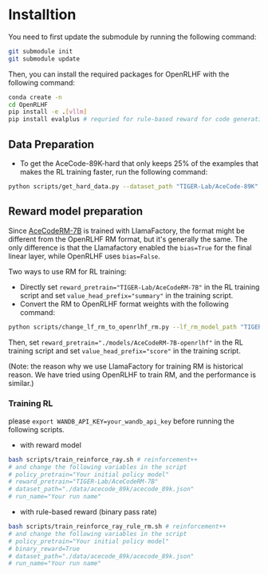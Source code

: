 # Installtion
You need to first update the submodule by running the following command:
```bash
git submodule init
git submodule update
```

Then, you can install the required packages for OpenRLHF with the following command:
```bash
conda create -n 
cd OpenRLHF
pip install -e .[vllm]
pip install evalplus # requried for rule-based reward for code generation
```

## Data Preparation
- To get the AceCode-89K-hard that only keeps 25% of the examples that makes the RL training faster, run the following command:
```bash
python scripts/get_hard_data.py --dataset_path "TIGER-Lab/AceCode-89K" --output_path "./data/acecode_89k/acecode_89k.json" --only_keep_hard_examples True
```

## Reward model preparation
Since [AceCodeRM-7B](https://huggingface.co/TIGER-Lab/AceCodeRM-7B) is trained with LlamaFactory, the format might be different from the OpenRLHF RM format, but it's generally the same. The only difference is that the Llamafactory enabled the `bias=True` for the final linear layer, while OpenRLHF uses `bias=False`.

Two ways to use RM for RL training:
- Directly set `reward_pretrain="TIGER-Lab/AceCodeRM-7B"` in the RL training script and set `value_head_prefix="summary"` in the training script.
- Convert the RM to OpenRLHF format weights with the following command:
```bash
python scripts/change_lf_rm_to_openrlhf_rm.py --lf_rm_model_path "TIGER-Lab/AceCodeRM-7B" --openrlhf_rm_model_path "./models/AceCodeRM-7B-openrlhf" --push_to_hub False
```
Then, set `reward_pretrain="./models/AceCodeRM-7B-openrlhf"` in the RL training script and set `value_head_prefix="score"` in the training script.

(Note: the reason why we use LlamaFactory for training RM is historical reason. We have tried using OpenRLHF to train RM, and the performance is similar.)


### Training RL

please `export WANDB_API_KEY=your_wandb_api_key` before running the following scripts.

- with reward model
```bash
bash scripts/train_reinforce_ray.sh # reinforcement++
# and change the following variables in the script
# policy_pretrain="Your initial policy model"
# reward_pretrain="TIGER-Lab/AceCodeRM-7B"
# dataset_path="./data/acecode_89k/acecode_89k.json"
# run_name="Your run name"
```
- with rule-based reward (binary pass rate)
```bash
bash scripts/train_reinforce_ray_rule_rm.sh # reinforcement++
# and change the following variables in the script
# policy_pretrain="Your initial policy model"
# binary_reward=True 
# dataset_path="./data/acecode_89k/acecode_89k.json"
# run_name="Your run name"
```